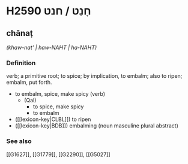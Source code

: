 # H2590 חָנַט / חנט

## chânaṭ

_(khaw-nat' | haw-NAHT | ha-NAHT)_

### Definition

verb; a primitive root; to spice; by implication, to embalm; also to ripen; embalm, put forth.

- to embalm, spice, make spicy (verb)
    - (Qal)
        - to spice, make spicy
        - to embalm
- ([[lexicon-key|CLBL]]) to ripen
- ([[lexicon-key|BDB]]) embalming (noun masculine plural abstract)
### See also

[[G1627]], [[G1779]], [[G2290]], [[G5027]]

